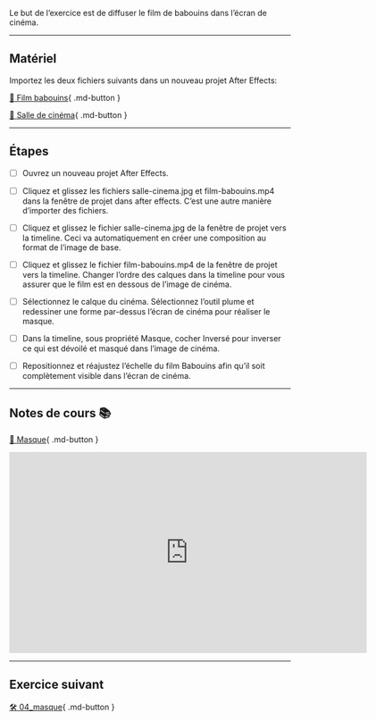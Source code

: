 Le but de l’exercice est de diffuser le film de babouins dans l’écran de cinéma.   

***  


## Matériel
Importez les deux fichiers suivants dans un nouveau projet After Effects:   

[📁 Film babouins](https://cmontmorency365.sharepoint.com/:v:/s/TIM-582214-Animation2d77/ERvyKx9xbeZBkCSkA-xCDVgBmz7Qx2y2PuZW1A0n2Z_7Vw?e=xdILtv){ .md-button }   <br>

[📁 Salle de cinéma](https://cmontmorency365.sharepoint.com/:i:/s/TIM-582214-Animation2d77/EbzBWKa56mtKnPEQwpOU94sBZlcaABWtU5FSPqQz1su0ug?e=IliDzL){ .md-button }   <br>

***  


## Étapes

- [ ] Ouvrez un nouveau projet After Effects.
- [ ] Cliquez et glissez les fichiers salle-cinema.jpg et film-babouins.mp4 dans la fenêtre de projet dans after effects. C’est une autre manière d’importer des fichiers.
- [ ] Cliquez et glissez le fichier salle-cinema.jpg de la fenêtre de projet vers la timeline. Ceci va automatiquement en créer une composition au format de l’image de base.
- [ ] Cliquez et glissez le fichier film-babouins.mp4 de la fenêtre de projet vers la timeline. Changer l’ordre des calques dans la timeline pour vous assurer que le film est en dessous de l’image de cinéma.
- [ ] Sélectionnez le calque du cinéma. Sélectionnez l’outil plume et redessiner une forme par-dessus l’écran de cinéma pour réaliser le masque.
- [ ] Dans la timeline, sous propriété Masque, cocher Inversé pour inverser ce qui est dévoilé et masqué dans l’image de cinéma.
- [ ] Repositionnez et réajustez l’échelle du film Babouins afin qu’il soit complètement visible dans l’écran de cinéma.


***  


## Notes de cours 📚

[📁 Masque](https://cmontmorency365.sharepoint.com/:v:/s/TIM-582214-Animation2d77/EYyhwkByNIdBlxmqi1SU_WwBWgllOZVpAFtPxtrccaIGsg?e=vsgK6D){ .md-button }   <br>   

<iframe src="https://cmontmorency365.sharepoint.com/sites/TIM-582214-Animation2d77/_layouts/15/embed.aspx?UniqueId=40c2a18c-3472-4187-9719-aa8b5494fd6c&embed=%7B%22ust%22%3Atrue%2C%22hv%22%3A%22CopyEmbedCode%22%7D&referrer=StreamWebApp&referrerScenario=EmbedDialog.Create" width="640" height="360" frameborder="0" scrolling="no" allowfullscreen title="01_masque.mov"></iframe>

***  
## Exercice suivant
[🛠️ 04_masque](04_masque.md){ .md-button }   <br>
 
